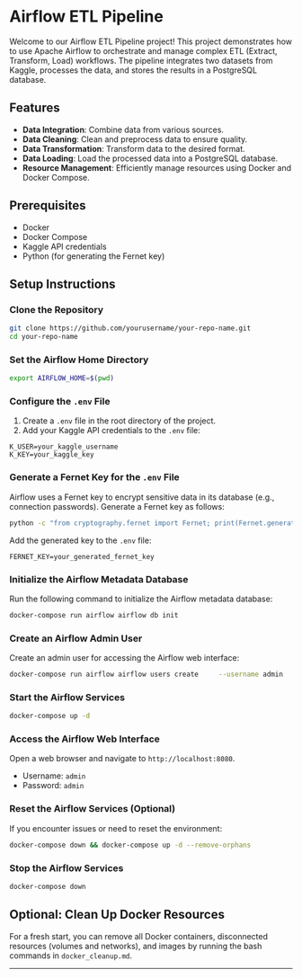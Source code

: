 
# Airflow ETL Pipeline

Welcome to our Airflow ETL Pipeline project! This project demonstrates how to use Apache Airflow to orchestrate and manage complex ETL (Extract, Transform, Load) workflows. The pipeline integrates two datasets from Kaggle, processes the data, and stores the results in a PostgreSQL database.

## Features

- **Data Integration**: Combine data from various sources.
- **Data Cleaning**: Clean and preprocess data to ensure quality.
- **Data Transformation**: Transform data to the desired format.
- **Data Loading**: Load the processed data into a PostgreSQL database.
- **Resource Management**: Efficiently manage resources using Docker and Docker Compose.

## Prerequisites

- Docker
- Docker Compose
- Kaggle API credentials
- Python (for generating the Fernet key)

## Setup Instructions

### Clone the Repository

```bash
git clone https://github.com/yourusername/your-repo-name.git
cd your-repo-name
```

### Set the Airflow Home Directory

```bash
export AIRFLOW_HOME=$(pwd)
```

### Configure the `.env` File

1. Create a `.env` file in the root directory of the project.
2. Add your Kaggle API credentials to the `.env` file:

```env
K_USER=your_kaggle_username
K_KEY=your_kaggle_key
```

### Generate a Fernet Key for the `.env` File

Airflow uses a Fernet key to encrypt sensitive data in its database (e.g., connection passwords). Generate a Fernet key as follows:

```bash
python -c "from cryptography.fernet import Fernet; print(Fernet.generate_key().decode())"
```

Add the generated key to the `.env` file:

```env
FERNET_KEY=your_generated_fernet_key
```

### Initialize the Airflow Metadata Database

Run the following command to initialize the Airflow metadata database:

```bash
docker-compose run airflow airflow db init
```

### Create an Airflow Admin User

Create an admin user for accessing the Airflow web interface:

```bash
docker-compose run airflow airflow users create     --username admin     --firstname Admin     --lastname User     --role Admin     --email admin@example.com     --password admin
```

### Start the Airflow Services

```bash
docker-compose up -d
```

### Access the Airflow Web Interface

Open a web browser and navigate to `http://localhost:8080`.

- Username: `admin`
- Password: `admin`

### Reset the Airflow Services (Optional)

If you encounter issues or need to reset the environment:

```bash
docker-compose down && docker-compose up -d --remove-orphans
```

### Stop the Airflow Services

```bash
docker-compose down
```

## Optional: Clean Up Docker Resources

For a fresh start, you can remove all Docker containers, disconnected resources (volumes and networks), and images by running the bash commands in `docker_cleanup.md`.

---
